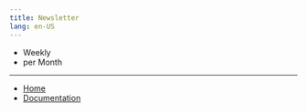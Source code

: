```yaml
---
title: Newsletter
lang: en-US
---
```


+ Weekly
+ per Month

---
+ [Home](http://www.dialogware.com/)
+ [Documentation](http://docs.dialogware.com/)
